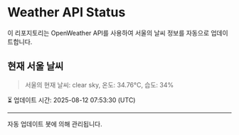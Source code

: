 
# Weather API Status

이 리포지토리는 OpenWeather API를 사용하여 서울의 날씨 정보를 자동으로 업데이트합니다.

## 현재 서울 날씨
> 서울의 현재 날씨: clear sky, 온도: 34.76°C, 습도: 34%

⏳ 업데이트 시간: 2025-08-12 07:53:30 (UTC)

---
자동 업데이트 봇에 의해 관리됩니다.

